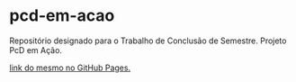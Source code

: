 # pcd-em-acao
Repositório designado para o Trabalho de Conclusão de Semestre. Projeto PcD em Ação.


[link do mesmo no GitHub Pages.](https://hayuros.github.io/pcd-em-acao/)
